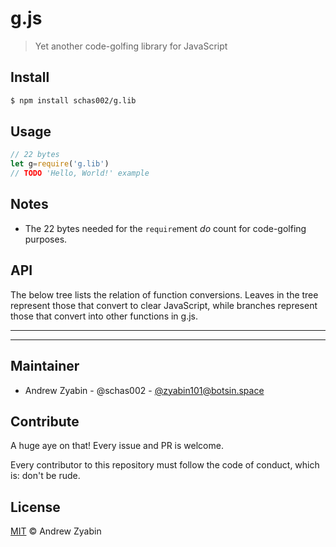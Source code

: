 # g.js

> Yet another code-golfing library for JavaScript

## Install

```sh
$ npm install schas002/g.lib
```

## Usage

```javascript
// 22 bytes
let g=require('g.lib')
// TODO 'Hello, World!' example
```

## Notes

- The 22 bytes needed for the `require`ment *do* count for code-golfing purposes.

## API

The below tree lists the relation of function conversions. Leaves in the tree represent those that convert to clear JavaScript, while branches represent those that convert into other functions in g.js.

* * *

* * *

## Maintainer

- Andrew Zyabin - @schas002 - [@zyabin101@botsin.space](https://botsin.space/@zyabin101)

## Contribute

A huge aye on that! Every issue and PR is welcome.

Every contributor to this repository must follow the code of conduct, which is: don't be rude.

## License

[MIT](LICENSE) © Andrew Zyabin
